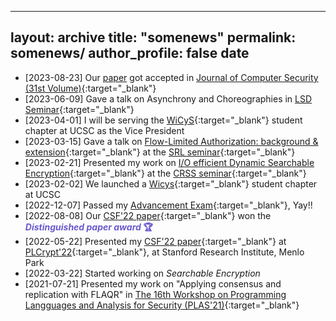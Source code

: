 
---
layout: archive
title: "somenews"
permalink: somenews/
author_profile: false
date
---

  - [2023-08-23] Our [paper]() got accepted in [Journal of Computer Security (31st Volume)](https://content.iospress.com/journals/journal-of-computer-security/Pre-press/Pre-press){:target="_blank"}
- [2023-06-09] Gave a talk on Asynchrony and Choreographies in [LSD Seminar](https://lsd.ucsc.edu/lsd-seminar/2023sp/){:target="_blank"} 
- [2023-04-01] I will be serving the [WiCyS](https://www.wicys.org){:target="_blank"}  student chapter at UCSC as the Vice President 
- [2023-03-15] Gave a talk on [Flow-Limited Authorization: background & extension](https://docs.google.com/presentation/d/1epIaJiqbhezyXvnGHIKzhwG2LjHI2nd890l80ZUFb1s/edit?usp=sharing){:target="_blank"} at the [SRL seminar](https://srl-ucsc.github.io/seminar.html){:target="_blank"}
- [2023-02-21] Presented my work on [I/O efficient Dynamic Searchable Encryption](https://docs.google.com/presentation/d/1rw87pD4Vkdf7edMQcm2d8QI8rISmC26kgZQC0z-jy7Y/edit?usp=sharing){:target="_blank"} at the [CRSS seminar](https://www.ssrc.ucsc.edu/seminars.html){:target="_blank"} 
- [2023-02-02] We launched a [Wicys](https://www.wicys.org){:target="_blank"} student chapter at UCSC 
- [2022-12-07] Passed my [Advancement Exam](https://calendar.ucsc.edu/event/advancement_p_mondal_ce_-_making_distributed_systems_trustless){:target="_blank"}, Yay!! 
- [2022-08-08] Our [CSF'22 paper](https://ieeexplore.ieee.org/document/9919637){:target="_blank"} won the <b><font color="SlateBlue"> <i> Distinguished paper award </i> 🏆 </font></b> 
- [2022-05-22]  Presented my [CSF'22 paper](https://ieeexplore.ieee.org/document/9919637){:target="_blank"} at [PLCrypt'22](https://andrewcmyers.github.io/plcrypt/){:target="_blank"}, at Stanford Research Institute, Menlo Park 
 - [2022-03-22] Started working on <i>Searchable Encryption</i>
 - [2021-07-21] Presented my work on "Applying consensus and replication with FLAQR" in [The 16th Workshop on Programming Langguages and Analysis for Security (PLAS'21)](https://plas21.software.imdea.org){:target="_blank"}
